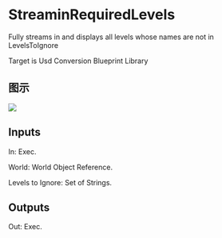# StreaminRequiredLevels

Fully streams in and displays all levels whose names are not in LevelsToIgnore

Target is Usd Conversion Blueprint Library

## 图示

![]($-20221218-21384145.png)

## Inputs

In: Exec.

World: World Object Reference.

Levels to Ignore: Set of Strings.  

## Outputs

Out: Exec.

